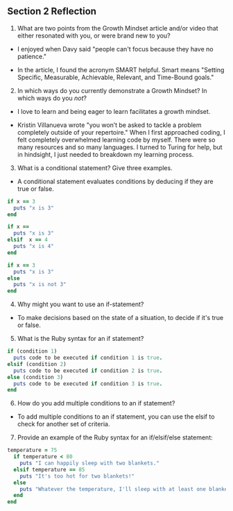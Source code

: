 ## Section 2 Reflection

1. What are two points from the Growth Mindset article and/or video that either resonated with you, or were brand new to you?

- I enjoyed when Davy said "people can't focus because they have no patience."

- In the article, I found the acronym SMART helpful. Smart means "Setting Specific, Measurable, Achievable, Relevant, and Time-Bound goals."

2. In which ways do you currently demonstrate a Growth Mindset? In which ways do you _not_?

- I love to learn and being eager to learn facilitates a growth mindset.

- Kristin Villanueva wrote "you won’t be asked to tackle a problem completely outside of your repertoire." When I first approached coding, I felt completely overwhelmed learning code by myself. There were so many resources and so many languages. I turned to Turing for help, but in hindsight, I just needed to breakdown my learning process.

3. What is a conditional statement? Give three examples.

- A conditional statement evaluates conditions by deducing if they are true or false.

```ruby
if x == 3
  puts "x is 3"
end
```

```ruby
if x ==
  puts "x is 3"
elsif  x == 4
  puts "x is 4"
end
```

```ruby
if x == 3
  puts "x is 3"
else
  puts "x is not 3"
end
```

4. Why might you want to use an if-statement?

- To make decisions based on the state of a situation, to decide if it's true or false.

5. What is the Ruby syntax for an if statement?

```ruby
if (condition 1)
  puts code to be executed if condition 1 is true.
elsif (condition 2)
  puts code to be executed if condition 2 is true.
else (condition 3)
  puts code to be executed if condition 3 is true.
end
```

6. How do you add multiple conditions to an if statement?

- To add multiple conditions to an if statement, you can use the elsif to check for another set of criteria.

7. Provide an example of the Ruby syntax for an if/elsif/else statement:

```ruby
temperature = 75
  if temperature < 80
    puts "I can happily sleep with two blankets."
  elsif temperature == 85
    puts "It's too hot for two blankets!"
  else
    puts "Whatever the temperature, I'll sleep with at least one blanket."
  end
end
```
